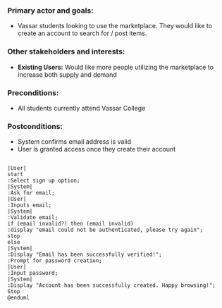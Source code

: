###  Primary actor and goals:
- Vassar students looking to use the marketplace. They would like to create an account to search for / post items.

### Other stakeholders and interests:
- **Existing Users:** Would like more people utilizing the marketplace to increase both supply and demand
### Preconditions:
- All students currently attend Vassar College
### Postconditions:
- System confirms email address is valid
- User is granted access once they create their account

```plantuml

|User|
start
:Select sign up option;
|System|
:Ask for email;
|User|
:Inputs email;
|System|
:Validate email;
if (email invalid?) then (email invalid)
:display "email could not be authenticated, please try again";
stop
else 
|System|
:Display "Email has been successfully verified!";
:Prompt for password creation; 
|User|
:Input password;
|System|
:Display "Account has been successfully created. Happy browsing!";
Stop
@enduml
```